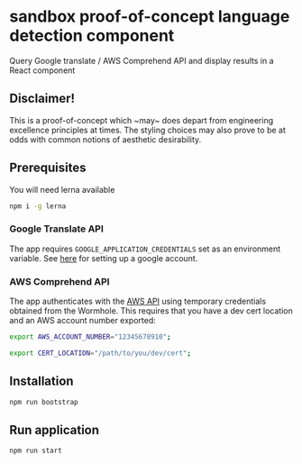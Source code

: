# sandbox proof-of-concept language detection component

Query Google translate / AWS Comprehend API and display results in a React component

## Disclaimer!

This is a proof-of-concept which ~may~ does depart from engineering excellence principles at times. The styling choices may also prove to be at odds with common notions of aesthetic desirability.

## Prerequisites

You will need lerna available

```bash
npm i -g lerna
```

### Google Translate API

The app requires `GOOGLE_APPLICATION_CREDENTIALS` set as an environment variable.
See [here](https://cloud.google.com/translate/docs/quickstart) for setting up a google account.

### AWS Comprehend API

The app authenticates with the [AWS API](https://aws.amazon.com/comprehend) using temporary credentials obtained from the Wormhole. This requires that you have a dev cert location and an AWS account number exported:

```bash
export AWS_ACCOUNT_NUMBER="12345678910";

export CERT_LOCATION="/path/to/you/dev/cert";
```

## Installation

```bash
npm run bootstrap
```

## Run application

```bash
npm run start
```
